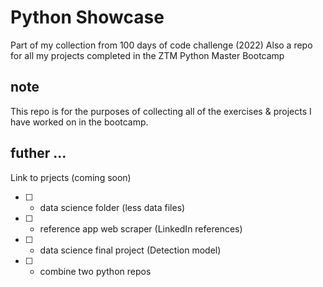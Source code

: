 # Python Showcase

Part of my collection from 100 days of code challenge (2022)
Also a repo for all my projects completed in the ZTM Python Master Bootcamp


## note

This repo is for the purposes of collecting all of the exercises & projects I have worked on in the bootcamp.


## futher ...

Link to prjects (coming soon)

- [ ] - data science folder (less data files)
- [ ] - reference app web scraper (LinkedIn references)
- [ ] - data science final project (Detection model)
- [ ] - combine two python repos


